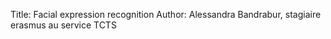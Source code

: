 Title: Facial expression recognition
Author: Alessandra Bandrabur, stagiaire erasmus au service TCTS
